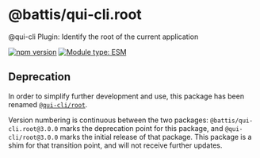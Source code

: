 # @battis/qui-cli.root

@qui-cli Plugin: Identify the root of the current application

[![npm version](https://badge.fury.io/js/@battis%2Fqui-cli.plugin.svg)](https://npmjs.com/packages/@battis/qui-cli.plugin)
[![Module type: ESM](https://img.shields.io/badge/module%20type-esm-brightgreen)](https://nodejs.org/api/esm.html)

## Deprecation

In order to simplify further development and use, this package has been renamed [`@qui-cli/root`](https://npmjs.com/packages/@qui-cli/root).

Version numbering is continuous between the two packages: `@battis/qui-cli.root@3.0.0` marks the deprecation point for this package, and `@qui-cli/root@3.0.0` marks the initial release of that package. This package is a shim for that transition point, and will not receive further updates.
